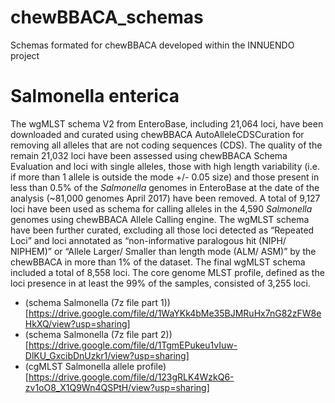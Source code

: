 # chewBBACA_schemas
Schemas formated for chewBBACA developed within the INNUENDO project

# Salmonella enterica
The wgMLST schema V2 from EnteroBase, including 21,064 loci, have been downloaded and curated using chewBBACA AutoAlleleCDSCuration for removing all alleles that are not coding sequences (CDS). The quality of the remain 21,032 loci have been assessed using chewBBACA Schema Evaluation and loci with single alleles, those with high length variability (i.e. if more than 1 allele is outside the mode +/- 0.05 size) and those present in less than 0.5% of the *Salmonella* genomes in EnteroBase at the date of the analysis (~81,000 genomes April 2017) have been removed. A total of 9,127 loci have been used as schema for calling alleles in the 4,590 *Salmonella* genomes using chewBBACA Allele Calling engine. The wgMLST schema have been further curated, excluding all those loci detected as “Repeated Loci” and loci annotated as “non-informative paralogous hit (NIPH/ NIPHEM)” or “Allele Larger/ Smaller than length mode (ALM/ ASM)” by the chewBBACA in more than 1% of the dataset. The final wgMLST schema included a total of 8,558 loci. The core genome MLST profile, defined as the loci presence in at least the 99% of the samples, consisted of 3,255 loci.

* (schema Salmonella (7z file part 1)) [https://drive.google.com/file/d/1WaYKk4bMe35BJMRuHx7nG82zFW8eHkXQ/view?usp=sharing]
* (schema Salmonella (7z file part 2)) [https://drive.google.com/file/d/1TgmEPukeu1vIuw-DlKU_GxcibDnUzkr1/view?usp=sharing] 
* (cgMLST Salmonella allele profile) [https://drive.google.com/file/d/123gRLK4WzkQ6-zv1oO8_X1Q9Wn4QSPtH/view?usp=sharing] 

